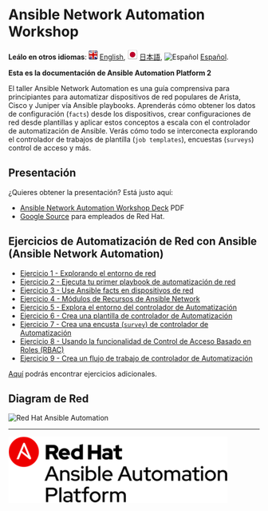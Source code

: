 # Ansible Network Automation Workshop

**Leálo en otros idiomas**: ![uk](https://github.com/ansible/workshops/raw/devel/images/uk.png) [English](README.md),  ![japan](https://github.com/ansible/workshops/raw/devel/images/japan.png) [日本語](README.ja.md), ![Español](https://github.com/ansible/workshops/raw/devel/images/es.png) [Español](README.es.md).

**Esta es la documentación de Ansible Automation Platform 2**

El taller Ansible Network Automation es una guía comprensiva para principiantes para automatizar dispositivos de red populares de Arista, Cisco y Juniper vía Ansible playbooks.
Aprenderás cómo obtener los datos de configuración (`facts`) desde los dispositivos, crear configuraciones de red desde plantillas y aplicar estos conceptos a escala con el controlador de automatización de Ansible. Verás cómo todo se interconecta explorando el controlador de trabajos de plantilla (`job templates`), encuestas (`surveys`) control de acceso y más.


## Presentación

¿Quieres obtener la presentación? Está justo aquí:
- [Ansible Network Automation Workshop Deck](https://ansible.github.io/workshops/decks/ansible_network.pdf) PDF
- [Google Source](https://docs.google.com/presentation/d/1PIT-kGAGMVEEK8PsuZCoyzFC5CIzLBwdnftnUsdUNWQ/edit?usp=sharing) para empleados de Red Hat.

## Ejercicios de Automatización de Red con Ansible (Ansible Network Automation)

* [Ejercicio 1 - Explorando el entorno de red](./1-explore/README.es.md)
* [Ejercicio 2 - Ejecuta tu primer playbook de automatización de red](./2-first-playbook/README.es.md)
* [Ejercicio 3 - Use Ansible facts en dispositivos de red](./3-factsREADME.es.md/)
* [Ejercicio 4 - Módulos de Recursos de Ansible Network](./4-resource-module/README.es.md)
* [Ejercicio 5 - Explora el entorno del controlador de Automatización](./5-explore-controller/README.es.md)
* [Ejercicio 6 - Crea una plantilla de controlador de Automatización](./6-controller-job-template/README.es.md)
* [Ejercicio 7 - Crea una encusta (`survey`) de controlador de Automatización](./7-controller-survey/README.es.md)
* [Ejercicio 8 - Usando la funcionalidad de Control de Acceso Basado en Roles (RBAC)](./8-controller-rbac/README.es.md)
* [Ejercicio 9 - Crea un flujo de trabajo de controlador de Automatización](./9-controller-workflow/README.es.md)

[Aquí](supplemental/README.es.md) podrás encontrar ejercicios adicionales.

## Diagram de Red

![Red Hat Ansible Automation](https://github.com/ansible/workshops/blob/devel/images/ansible_network_diagram.png?raw=true)

---
![Red Hat Ansible Automation](https://github.com/ansible/workshops/blob/devel/images/rh-ansible-automation-platform.png?raw=true)
